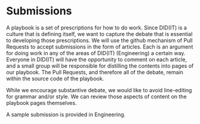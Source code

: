 # Submissions
A playbook is a set of prescriptions for how to do work. Since DID(IT) is a culture that is defining itself, we want to capture the debate that is essential to developing those prescriptions. We will use the github mechanism of Pull Requests to accept submissions in the form of articles. Each is an argument for doing work in any of the areas of DID(IT) (Engineering) a certain way. Everyone in DID(IT) will have the opportunity to comment on each article, and a small group will be responsible for distilling the contents into pages of our playbook. The Pull Requests, and therefore all of the debate, remain within the source code of the playbook.

While we encourage substantive debate, we would like to avoid line-editing for grammar and/or style. We can review those aspects of content on the playbook pages themselves.

A sample submission is provided in Engineering.